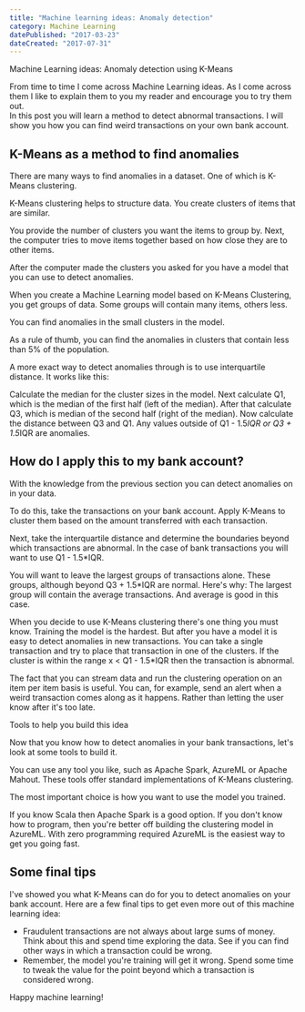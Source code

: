 ```yaml
---
title: "Machine learning ideas: Anomaly detection"
category: Machine Learning
datePublished: "2017-03-23"
dateCreated: "2017-07-31"
---
```


<!--kg-card-begin: markdown--><p>Machine Learning ideas: Anomaly detection using K-Means</p>
<p>From time to time I come across Machine Learning ideas.  As I come across them I like to explain them to you my reader and encourage you to try them out.<br>
In this post you will learn a method to detect abnormal transactions. I will show you how you can find weird transactions on your own bank account.</p>
<!-- more -->
<h2 id="kmeansasamethodtofindanomalies">K-Means as a method to find anomalies</h2>
<p>There are many ways to find anomalies in a dataset. One of which is K-Means clustering.</p>
<p>K-Means clustering helps to structure data. You create clusters of items that are similar.</p>
<p>You provide the number of clusters you want the items to group by. Next, the computer tries to move items together based on how close they are to other items.</p>
<p>After the computer made the clusters you asked for you have a model that you can use to detect anomalies.</p>
<p>When you create a Machine Learning model based on K-Means Clustering, you get groups of data. Some groups will contain many items, others less.</p>
<p>You can find anomalies in the small clusters in the model.</p>
<p>As a rule of thumb, you can find the anomalies in clusters that contain less than 5% of the population.</p>
<p>A more exact way to detect anomalies through is to use interquartile distance. It works like this:</p>
<p>Calculate the median for the cluster sizes in the model. Next calculate Q1, which is the median of the first half (left of the median). After that calculate Q3, which is median of the second half (right of the median). Now calculate the distance between Q3 and Q1. Any values outside of Q1 - 1.5<em>IQR or Q3 + 1.5</em>IQR are anomalies.</p>
<h2 id="howdoiapplythistomybankaccount">How do I apply this to my bank account?</h2>
<p>With the knowledge from the previous section you can detect anomalies on in your data.</p>
<p>To do this, take the transactions on your bank account. Apply K-Means to cluster them based on the amount transferred with each transaction.</p>
<p>Next, take the interquartile distance and determine the boundaries beyond which transactions are abnormal. In the case of bank transactions you will want to use Q1 - 1.5*IQR.</p>
<p>You will want to leave the largest groups of transactions alone. These groups, although beyond Q3 + 1.5*IQR are normal. Here's why: The largest group will contain the average transactions. And average is good in this case.</p>
<p>When you decide to use K-Means clustering there's one thing you must know. Training the model is the hardest. But after you have a model it is easy to detect anomalies in new transactions. You can take a single transaction and try to place that transaction in one of the clusters. If the cluster is within the range x &lt; Q1 - 1.5*IQR then the transaction is abnormal.</p>
<p>The fact that you can stream data and run the clustering operation on an item per item basis is useful. You can, for example, send an alert when a weird transaction comes along as it happens. Rather than letting the user know after it's too late.</p>
<p>Tools to help you build this idea</p>
<p>Now that you know how to detect anomalies in your bank transactions, let's look at some tools to build it.</p>
<p>You can use any tool you like, such as Apache Spark, AzureML or Apache Mahout. These tools offer standard implementations of K-Means clustering.</p>
<p>The most important choice is how you want to use the model you trained.</p>
<p>If you know Scala then Apache Spark is a good option. If you don't know how to program, then you're better off building the clustering model in AzureML. With zero programming required AzureML is the easiest way to get you going fast.</p>
<h2 id="somefinaltips">Some final tips</h2>
<p>I've showed you what K-Means can do for you to detect anomalies on your bank account. Here are a few final tips to get even more out of this machine learning idea:</p>
<ul>
<li>Fraudulent transactions are not always about large sums of money. Think about this and spend time exploring the data. See if you can find other ways in which a transaction could be wrong.</li>
<li>Remember, the model you're training will get it wrong. Spend some time to tweak the value for the point beyond which a transaction is considered wrong.</li>
</ul>
<p>Happy machine learning!</p>
<!--kg-card-end: markdown-->
